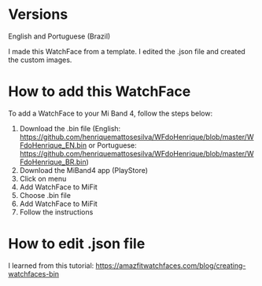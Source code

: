 # Versions
English and Portuguese (Brazil)

I made this WatchFace from a template. I edited the .json file and created the custom images.


# How to add this WatchFace
To add a WatchFace to your Mi Band 4, follow the steps below:

1. Download the .bin file (English: https://github.com/henriquemattosesilva/WFdoHenrique/blob/master/WFdoHenrique_EN.bin or Portuguese: https://github.com/henriquemattosesilva/WFdoHenrique/blob/master/WFdoHenrique_BR.bin)
2. Download the MiBand4 app (PlayStore)
3. Click on menu
4. Add WatchFace to MiFit
5. Choose .bin file
6. Add WatchFace to MiFit
7. Follow the instructions

# How to edit .json file
I learned from this tutorial: https://amazfitwatchfaces.com/blog/creating-watchfaces-bin
